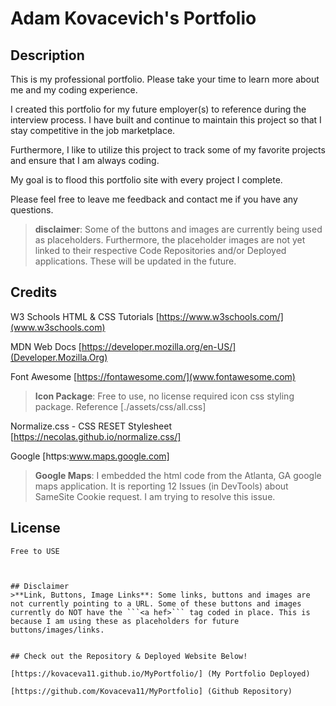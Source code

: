 # Adam Kovacevich's Portfolio
## Description
This is my professional portfolio. Please take your time to learn more about me and my coding experience.

 I created this portfolio for my future employer(s) to reference during the interview process. I have built and continue to maintain this project so that I stay competitive in the job marketplace. 
 
 Furthermore, I like to utilize this project to track some of my favorite projects and ensure that I am always coding. 
 
 My goal is to flood this portfolio site with every project I complete.


Please feel free to leave me feedback and contact me if you have any questions. 
> **disclaimer**: Some of the buttons and images are currently being used as placeholders. Furthermore, the placeholder images are not yet linked to their respective Code Repositories and/or Deployed applications. These will be updated in the future. 


## Credits

W3 Schools HTML & CSS Tutorials [https://www.w3schools.com/](www.w3schools.com)

MDN Web Docs [https://developer.mozilla.org/en-US/](Developer.Mozilla.Org)

Font Awesome [https://fontawesome.com/](www.fontawesome.com)
> **Icon Package**: Free to use, no license required icon css styling package. Reference [./assets/css/all.css]

Normalize.css - CSS RESET Stylesheet [https://necolas.github.io/normalize.css/]

Google [https:www.maps.google.com]
> **Google Maps**: I embedded the html code from the Atlanta, GA google maps application. It is reporting 12 Issues (in DevTools) about SameSite Cookie request. I am trying to resolve this issue.





## License
```
Free to USE



## Disclaimer
>**Link, Buttons, Image Links**: Some links, buttons and images are not currently pointing to a URL. Some of these buttons and images currently do NOT have the ```<a hef>``` tag coded in place. This is because I am using these as placeholders for future buttons/images/links.


## Check out the Repository & Deployed Website Below!

[https://kovaceva11.github.io/MyPortfolio/] (My Portfolio Deployed)

[https://github.com/Kovaceva11/MyPortfolio] (Github Repository)

